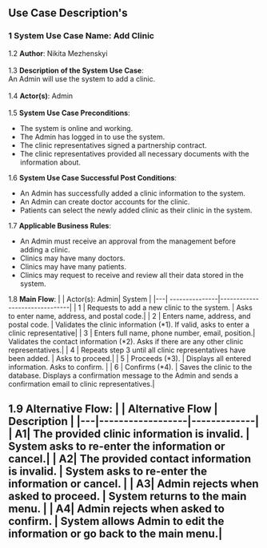 ## Use Case Description's

### 1 System Use Case Name: Add Clinic
1.2 **Author**: Nikita Mezhenskyi\
\
1.3 **Description of the System Use Case**:\
An Admin will use the system to add a clinic.\
\
1.4 **Actor(s)**: Admin\
\
1.5 **System Use Case Preconditions**:
-	The system is online and working.
-	The Admin has logged in to use the system.
-	The clinic representatives signed a partnership contract.
-	The clinic representatives provided all necessary documents with the information about.

1.6 **System Use Case Successful Post Conditions**:
-	An Admin has successfully added a clinic information to the system.
-	An Admin can create doctor accounts for the clinic.
-	Patients can select the newly added clinic as their clinic in the system.

1.7 **Applicable Business Rules**:
-	An Admin must receive an approval from the management before adding a clinic.
-	Clinics may have many doctors.
-	Clinics may have many patients.
-	Clinics may request to receive and review all their data stored in the system.

1.8 **Main Flow**:
|   | Actor(s): Admin|           System              |
|---| ---------------|-------------------------------|
| 1 | Requests to add a new clinic to the system. | Asks to enter name, address, and postal code.|
| 2 | Enters name, address, and postal code.    | Validates the clinic information (*1). If valid, asks to enter a clinic representative|
| 3 | Enters full name, phone number, email, position.| Validates the contact information (*2). Asks if there are any other clinic representatives.|
| 4 | Repeats step 3 until all clinic representatives have been added.  | Asks to proceed.|
| 5 | Proceeds (*3). | Displays all entered information. Asks to confirm. | 
| 6 | Confirms (*4). | Saves the clinic to the database. Displays a confirmation message to the Admin and sends a confirmation email to clinic representatives.| 

1.9 **Alternative Flow**: 
|   | Alternative Flow | Description |
|---|------------------|-------------| 
| A1| The provided clinic information is invalid. | System asks to re-enter the information or cancel.| 
| A2| The provided contact information is invalid. | System asks to re-enter the information or cancel. |
| A3| Admin rejects when asked to proceed. | System returns to the main menu. |
| A4| Admin rejects when asked to confirm. | System allows Admin to edit the information or go back to the main menu.| 
 ------------------------------------------------------------------------------------------------------------------------------------



